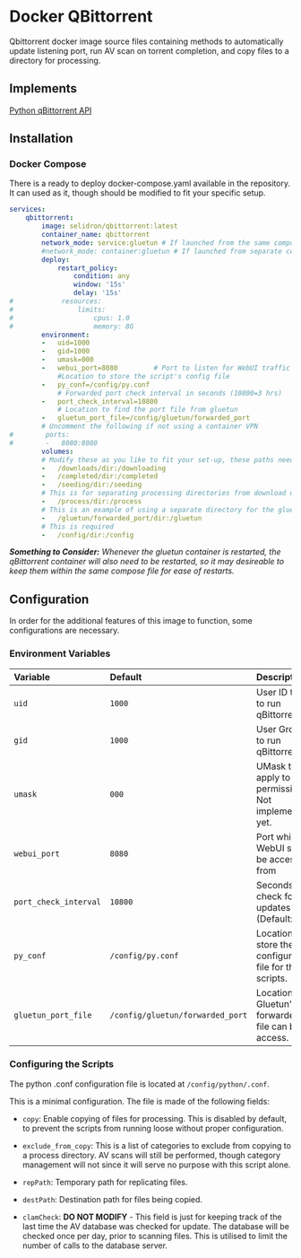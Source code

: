 # Docker QBittorrent
Qbittorrent docker image source files containing methods to automatically update listening port, run AV scan on torrent completion, and copy files to a directory for processing.

## Implements
<a href=https://github.com/rmartin16/qbittorrent-api>Python qBittorrent API</a>

## Installation

### Docker Compose
There is a ready to deploy docker-compose.yaml available in the repository. It can used as it, though should be modified to fit your specific setup.

```yaml
services:
    qbittorrent:
        image: selidron/qbittorrent:latest
        container_name: qbittorrent
        network_mode: service:gluetun # If launched from the same compose file
        #network_mode: container:gluetun # If launched from separate compose files
        deploy:
            restart_policy:
                condition: any
                window: '15s'
                delay: '15s'
#            resources:
#                limits:
#                    cpus: 1.0
#                    memory: 8G
        environment:
        -   uid=1000
        -   gid=1000
        -   umask=000
        -   webui_port=8080         # Port to listen for WebUI traffic
            #Location to store the script's config file
        -   py_conf=/config/py.conf
            # Forwarded port check interval in seconds (10800=3 hrs)
        -   port_check_interval=10800
            # Location to find the port file from gluetun
        -   gluetun_port_file=/config/gluetun/forwarded_port
        # Uncomment the following if not using a container VPN
#        ports:
#        -   8080:8080
        volumes:
        # Modify these as you like to fit your set-up, these paths need to be set in QBittorrent config as well
        -   /downloads/dir:/downloading
        -   /completed/dir:/completed
        -   /seeding/dir:/seeding
        # This is for separating processing directories from download directories
        -   /process/dir:/process
        # This is an example of using a separate directory for the gluetun file
        -   /gluetun/forwarded_port/dir:/gluetun
        # This is required
        -   /config/dir:/config
```

<i><b>Something to Consider:</b> Whenever the gluetun container is restarted, the qBittorrent container will also need to be restarted, so it may desireable to keep them within the same compose file for ease of restarts.</i>

## Configuration
In order for the additional features of this image to function, some configurations are necessary.

### Environment Variables
|   Variable    |   Default |   Description |
|   :------     |   :------ |   :------     |
|   `uid`       |   `1000`  |   User ID to use to run qBittorrent   |
|   `gid`       |   `1000`  |   User Group ID to run qBittorrent |
|   `umask`     |   `000`   |   UMask to apply to file permissions<br>Not implemented yet.  |
|   `webui_port`|   `8080`  |   Port which the WebUI should be accessible from|
|   `port_check_interval`|   `10800` |   Seconds to check for port updates (Default: 3hrs)|
| `py_conf` | `/config/py.conf` | Location to store the configuration file for the scripts. |
| `gluetun_port_file` | `/config/gluetun/forwarded_port` | Location where Gluetun's forwarded_port file can be access. |

### Configuring the Scripts
The python .conf configuration file is located at ```/config/python/.conf```.

This is a minimal configuration. The file is made of the following fields:

- `copy`: Enable copying of files for processing. This is disabled by default, to prevent the scripts from running loose without proper configuration.

- ```exclude_from_copy```: This is a list of categories to exclude from copying to a process directory. AV scans will still be performed, though category management will not since it will serve no purpose with this script alone.

- ```repPath```: Temporary path for replicating files.

- ```destPath```: Destination path for files being copied.

- ```clamCheck```: <b>DO NOT MODIFY</b> - This field is just for keeping track of the last time the AV database was checked for update. The database will be checked once per day, prior to scanning files. This is utilised to limit the number of calls to the database server.
